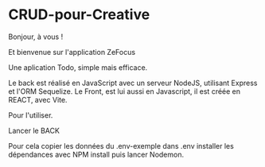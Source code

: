# CRUD-pour-Creative

Bonjour, à vous ! 

Et bienvenue sur l'application ZeFocus

Une aplication Todo, simple mais efficace.

Le back est réalisé en JavaScript avec un serveur NodeJS, utilisant Express et l'ORM Sequelize. 
Le Front, est lui aussi en Javascript, il est créée en REACT, avec Vite.



Pour l'utiliser. 

Lancer le BACK 

Pour cela copier les données du .env-exemple dans .env
installer les dépendances avec NPM install puis lancer Nodemon.

